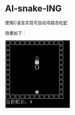 # AI-snake-ING
使用C语言实现可自动寻路贪吃蛇

效果如下：       
                  
                  
   ![image](https://github.com/preface-h/AI-snake-ING/blob/dev/images/snake.gif)
